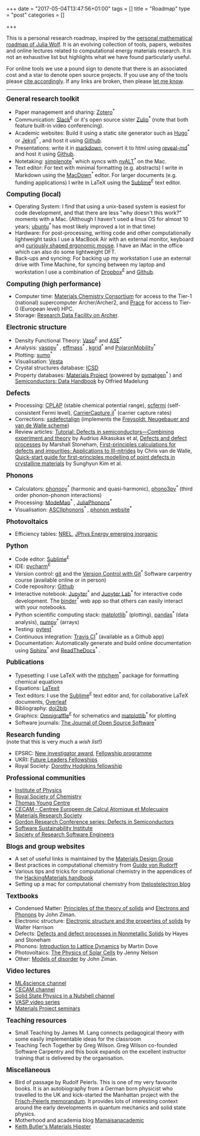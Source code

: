 +++
date = "2017-05-04T13:47:56+01:00"
tags = []
title = "Roadmap"
type = "post"
categories = []

+++

This is a personal research roadmap, inspired by the [personal mathematical roadmap of Julia Wolf](http://www.juliawolf.org/research/roadmap.shtml). It is an evolving collection of tools, papers, websites and online lectures related to computational energy materials research. It is not an exhaustive list but highlights what we have found particularly useful. 

For online tools we use a pound sign to denote that there is an associated cost and a star to denote open source projects. If you use any of the tools please [cite accordingly](https://www.software.ac.uk/how-cite-software). If any links are broken, then please [let me know](mailto:l.whalley@northumbria.ac.uk).

-----

<big><b>
General research toolkit</b></big>

- Paper management and sharing: [Zotero](https://www.zotero.org/)<sup>* </sup> 
- Communication: [Slack](http://slack.com)<sup>£</sup> or it's open source sister [Zulip](http://zulipchat.com)<sup>* </sup> (note that both feature built-in video conferencing).
- Academic websites: Build it using a static site generator such as [Hugo](http://gohugo.io)<sup>* </sup> or [Jekyll](http://jekyllrb.com)<sup>* </sup>, and host it using [Github](http://github.com).
- Presentations: write it in [markdown](https://github.com/adam-p/markdown-here/wiki/Markdown-Cheatsheet), convert it to html using [reveal-md](https://github.com/webpro/reveal-md)<sup>* </sup> and host it using [Github](http://github.com).
- Notetaking: [simplenote](http://simplenote.com)<sup>* </sup>  which syncs with [nvALT](https://brettterpstra.com/projects/nvalt/)<sup>* </sup> on the Mac.
- Text editor: For text with minimal formatting (e.g. abstracts) I write in Markdown using the [MacDown](https://macdown.uranusjr.com/)<sup>* </sup> editor. For larger documents (e.g. funding applications) I write in LaTeX using the [Sublime](https://www.sublimetext.com/)<sup>£</sup> text editor.

<big><b>
Computing (local)</b></big>

- Operating System: I find that using a unix-based system is easiest for code development, and that there are less "why doesn't this work?" moments with a Mac. (Although I haven't used a linux OS for almost 10 years; [ubuntu](https://ubuntu.com/)<sup>* </sup> has most likely improved a lot in that time)
- Hardware: For post-processing, writing code and other computationally lightweight tasks I use a MacBook Air with an external monitor, keyboard and [curiously shaped ergonomic mouse](https://www.rsi-shop.co.uk/products/penguin-ambidextrous-vertical-mouse-medium-wired-usb.asp). I have an iMac in the office which can also do some lightweight DFT.
- Back-ups and syncing: For backing up my workstation I use an external drive with Time Machine, for syncing between my laptop and workstation I use a combination of [Dropbox](http://dropbox.com)<sup>£ </sup> and [Github](http://github.com).

<big><b>
Computing (high performance)</b></big>

- Computer time: [Materials Chemistry Consortium](https://www.ucl.ac.uk/klmc/mcc/) for access to the Tier-1 (national) supercomputer Archer/Archer2, and [Prace](https://prace-ri.eu/) for access to Tier-0 (European level) HPC.
- Storage: [Research Data Facility on Archer](https://www.archer.ac.uk/documentation/rdf-guide/).

<big><b>
Electronic structure</b></big>

- Density Functional Theory: [Vasp](http://www.vasp.at)<sup>£</sup> and [ASE](https://wiki.fysik.dtu.dk/ase/index.html)<sup>* </sup>
- Analysis: [vasppy](https://github.com/bjmorgan/vasppy)<sup>* </sup>, [effmass](https://github.com/lucydot/effmass)<sup>* </sup>, [kgrid](https://github.com/WMD-group/kgrid)<sup>* </sup> and [PolaronMobility](https://github.com/jarvist/PolaronMobility.jl)<sup>* </sup>
- Plotting: [sumo](https://sumo.readthedocs.io/en/latest/?badge=latest)<sup>* </sup>
- Visualisation: [Vesta](https://jp-minerals.org/vesta/en/)
- Crystal structures database: [ICSD](https://icsdoffsite.psds.ac.uk/search/basic.xhtml;jsessionid=DBCA48F5394A5B0C1ED27257E58309F8)
- Property databases: [Materials Project](https://materialsproject.org/) (powered by [pymatgen](https://pymatgen.org/)<sup>* </sup>) and [Semiconductors: Data Handbook](https://link.springer.com/book/10.1007/978-3-642-18865-7) by Otfried Madelung

<big><b>
Defects</b></big>

- Processing: [CPLAP](https://github.com/jbuckeridge/cplap) (stable chemical potential range), [scfermi](https://github.com/jbuckeridge/sc-fermi) (self-consistent Fermi level), [CarrierCapture.jl](https://github.com/WMD-group/CarrierCapture.jl)<sup>* </sup> (carrier capture rates)
- Corrections: [sxdefectalign](https://sxrepo.mpie.de/projects/sphinx-add-ons/files) (implements the [Freysoldt, Neugebauer and van de Walle scheme](ttps://doi.org/10.1002/pssb.201046289))
- Review articles: [Tutorial: Defects in semiconductors—Combining experiment and theory](https://doi.org/10.1063/1.4948245) by Audrius Alkasukas et al, [Defects and defect processes](https://doi.org/10.1080/00018737900101395) by Marshall Stoneham, [First-principles calculations for defects and impurities: Applications to III-nitrides](https://doi.org/10.1063/1.1682673) by Chris van de Walle, [Quick-start guide for first-principles modelling of point defects in crystalline materials](https://doi.org/10.1088/2515-7655/aba081) by Sunghyun Kim et al.

<big><b>
Phonons</b></big>

- Calculators: [phonopy](https://phonopy.github.io/phonopy/)<sup>* </sup> (harmonic and quasi-harmonic), [phono3py](https://phonopy.github.io/phono3py/)<sup>* </sup> (third order phonon-phonon interactions)
- Processing: [ModeMap](https://github.com/JMSkelton/ModeMap)<sup>* </sup>, [JuliaPhonons](https://github.com/jarvist/Julia-Phonons)<sup>* </sup>
- Visualisation: [ASCIIphonons](https://github.com/ajjackson/ascii-phonons)<sup>* </sup>, [phonon website](http://henriquemiranda.github.io/phononwebsite/phonon.html)<sup>* </sup>

<big><b>
Photovoltaics</b></big>

- Efficiency tables: [NREL](https://www.nrel.gov/pv/cell-efficiency.html), [JPhys Energy emerging inorganic](https://iopscience.iop.org/article/10.1088/2515-7655/ab2338)

<big><b>
Python</b></big>

- Code editor: [Sublime](https://www.sublimetext.com/)<sup>£</sup>
- IDE: [pycharm](https://www.jetbrains.com/pycharm/)<sup>£</sup>
- Version control: [git](https://git-scm.com/) and the [Version Control with Git](https://swcarpentry.github.io/git-novice/)<sup>* </sup> Software carpentry course (available online or in person)
- Code repository: [Github](http://github.com)
- Interactive notebook: [Jupyter](https://jupyter.org/)<sup>* </sup> and [Jupyter Lab](https://jupyterlab.readthedocs.io/en/stable/#)<sup>* </sup> for interactive code development. The [binder](https://mybinder.org/)<sup>* </sup> web app so that others can easily interact with your notebooks.
- Python scientific computing stack: [matplotlib](http://matplotlib.org)<sup>* </sup> (plotting), [pandas](http://pandas.pydata.org)<sup>* </sup> (data analysis), [numpy](http://numpy.org)<sup>* </sup> (arrays)
- Testing: [pytest](http://docs.pytest.org)<sup>* </sup>
- Continuous integration: [Travis CI](http://travis-ci)<sup>* </sup> (available as a Github app)
- Documentation: Automatically generate and build online documentation using [Sphinx](http://sphinx-doc.org)<sup>* </sup> and [ReadTheDocs](http://readthedocs.org)<sup>* </sup>.

<big><b>
Publications</b></big>

- Typesetting: I use LaTeX with the [mhchem](https://ctan.org/pkg/mhchem?lang=en)<sup>* </sup>  package for formatting chemical equations 
- Equations: [LaTexit](https://www.chachatelier.fr/latexit/)
- Text editors: I use the [Sublime](https://www.sublimetext.com/)<sup>£</sup> text editor and, for collaborative LaTeX documents, [Overleaf](http://overleaf.com) 
- Bibliography: [doi2bib](https://www.doi2bib.org/)
- Graphics: [Omnigraffle](https://www.omnigroup.com/omnigraffle)<sup>£</sup> for schematics and [matplotlib](https://matplotlib.org/)<sup>* </sup> for plotting
- Software journals: [The Journal of Open Source Software](https://joss.theoj.org/)<sup>* </sup>

<big><b>
Research funding</b></big></br>
(note that this is very much a *wish list*!)

- EPSRC: [New investigator award](https://epsrc.ukri.org/funding/applicationprocess/routes/newac/nia/), [Fellowship programme](https://epsrc.ukri.org/skills/fellows/overview/)
- UKRI: [Future Leaders Fellowships](https://www.ukri.org/funding/funding-opportunities/future-leaders-fellowships/)
- Royal Society: [Dorothy Hodgkins fellowship](https://royalsociety.org/grants-schemes-awards/grants/dorothy-hodgkin-fellowship/)

<big><b>
Professional communities</b></big>

- [Institute of Physics](http://www.iop.org/) 
- [Royal Society of Chemistry](https://www.rsc.org/)
- [Thomas Young Centre](https://www.thomasyoungcentre.org/)
- [CECAM - Centree Europeen de Calcul Atomique et Molecuaire](https://www.cecam.org/)
- [Materials Research Society](http://www.mrs.org)
- [Gordon Research Conference series: Defects in Semiconductors](https://www.grc.org/defects-in-semiconductors-grs-conference/2020/) 
- [Software Sustainability Institute](https://www.software.ac.uk/)
- [Society of Research Software Engineers](https://society-rse.org/)

<big><b>
Blogs and group websites</b></big>

- A set of useful links is maintained by the [Materials Design Group](http://wmd-group.github.io/links/)
- Best practices in computational chemistry from [Guido von Rudorff](https://guido.vonrudorff.de/best-practices/)
- Various tips and tricks for computational chemistry in the appendices of the [HackingMaterials handbook](https://hackingmaterials.com/2017/01/08/our-group-handbook/)
- Setting up a mac for computational chemistry from [thelostelectron blog](https://thelostelectron.wordpress.com/)

<big><b>
Textbooks</b></big>

- Condensed Matter: [Principles of the theory of solids](https://www.cambridge.org/core/books/principles-of-the-theory-of-solids/F9E87699164B7094168277D4867EE4FC) and [Electrons and Phonons](https://global.oup.com/academic/product/electrons-and-phonons-9780198507796?cc=gb&lang=en&) by John Ziman.
- Electronic structure: [Electronic structure and the properties of solids](https://store.doverpublications.com/0486660214.html) by Walter Harrison
- Defects: [Defects and defect processes in Nonmetallic Solids](https://books.google.co.uk/books/about/Defects_and_Defect_Processes_in_Nonmetal.html?id=BNh4AAAAIAAJ&redir_esc=y) by Hayes and Stoneham
- Phonons: [Introduction to Lattice Dynamics](https://www.cambridge.org/core/books/introduction-to-lattice-dynamics/85943FCCF2BA2797CE53D96D3A8BFCBF) by Martin Dove
- Photovoltaics: [The Physics of Solar Cells](https://www.worldscientific.com/worldscibooks/10.1142/p276) by Jenny Nelson
- Other: [Models of disorder](https://www.cambridge.org/gb/academic/subjects/physics/condensed-matter-physics-nanoscience-and-mesoscopic-physics/models-disorder-theoretical-physics-homogeneously-disordered-systems?format=PB&isbn=9780521292801) by John Ziman.

<big><b>
Video lectures</b></big>

- [ML4science channel](https://www.youtube.com/c/ML4Science/live)
- [CECAM channel](https://www.youtube.com/channel/UCwMTf03fJ_ECmsDsqHOsSuA)
- [Solid State Physics in a Nutshell channel](https://www.youtube.com/channel/UCFgtgeXkgWr1MsOTftce5BA)
- [VASP video series](https://www.youtube.com/@vasp8588/videos)
- [Materials Project seminars](https://www.youtube.com/@MaterialsProject/videos)

<big><b>
Teaching resources</b></big>

- Small Teaching by James M. Lang connects pedagogical theory with some easily implementable ideas for the classroom
- Teaching Tech Together by Greg Wilson. Greg Wilson co-founded Software Carpentry and this book expands on the excellent instructor training that is delivered by the organisation.

<big><b>
Miscellaneous</b></big>

- Bird of passage by Rudolf Peierls. This is one of my very favourite books. It is an autobiography from a German born physicist who travelled to the UK and kick-started the Manhattan project with the [Frisch-Peierls memorandum](https://en.wikipedia.org/wiki/Frisch%E2%80%93Peierls_memorandum). It provides lots of interesting context around the early developments in quantum mechanics and solid state physics.
- Motherhood and academia blog [Mamaisanacademic](https://mamaisanacademic.wordpress.com/blog/)
- [Keith Butler's Materials Hipster](https://keeeto.github.io/tag/materials_hipster/)
